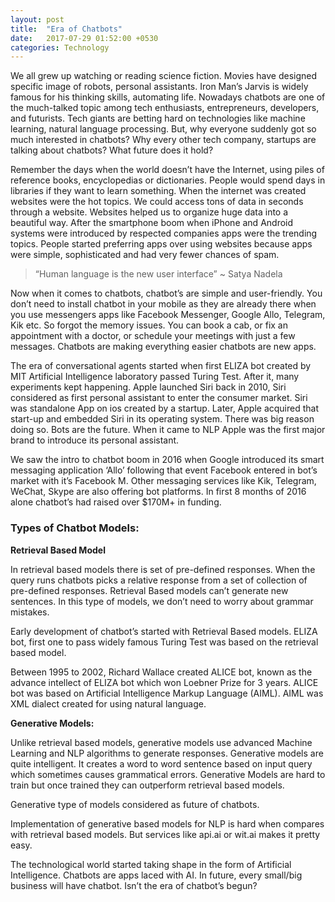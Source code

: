 ```yaml
---
layout: post
title:  "Era of Chatbots"
date:   2017-07-29 01:52:00 +0530
categories: Technology
---
```


We all grew up watching or reading science fiction. Movies have designed specific image of robots, personal assistants. Iron Man’s Jarvis is widely famous for his thinking skills, automating life. Nowadays chatbots are one of the much-talked topic among tech enthusiasts, entrepreneurs, developers, and futurists. Tech giants are betting hard on technologies like machine learning, natural language processing. But, why everyone suddenly got so much interested in chatbots? Why every other tech company, startups are talking about chatbots? What future does it hold?

Remember the days when the world doesn’t have the Internet, using piles of reference books, encyclopedias or dictionaries. People would spend days in libraries if they want to learn something. When the internet was created websites were the hot topics. We could access tons of data in seconds through a website. Websites helped us to organize huge data into a beautiful way. After the smartphone boom when iPhone and Android systems were introduced by respected companies apps were the trending topics. People started preferring apps over using websites because apps were simple, sophisticated and had very fewer chances of spam.

>“Human language is the new user interface”
~ Satya Nadela

Now when it comes to chatbots, chatbot’s are simple and user-friendly. You don’t need to install chatbot in your mobile as they are already there when you use messengers apps like Facebook Messenger, Google Allo, Telegram, Kik etc. So forgot the memory issues. You can book a cab, or fix an appointment with a doctor, or schedule your meetings with just a few messages. Chatbots are making everything easier chatbots are new apps.

The era of conversational agents started when first ELIZA bot created by MIT Artificial Intelligence laboratory passed Turing Test. After it, many experiments kept happening. Apple launched Siri back in 2010, Siri considered as first personal assistant to enter the consumer market. Siri was standalone App on ios created by a startup. Later, Apple acquired that start-up and embedded Siri in its operating system. There was big reason doing so. Bots are the future. When it came to NLP Apple was the first major brand to introduce its personal assistant.

We saw the intro to chatbot boom in 2016 when Google introduced its smart messaging application ‘Allo’ following that event Facebook entered in bot’s market with it’s Facebook M. Other messaging services like Kik, Telegram, WeChat, Skype are also offering bot platforms. In first 8 months of 2016 alone chatbot’s had raised over $170M+ in funding.

### Types of Chatbot Models:

**Retrieval Based Model**

In retrieval based models there is set of pre-defined responses. When the query runs chatbots picks a relative response from a set of collection of pre-defined responses. Retrieval Based models can’t generate new sentences. In this type of models, we don’t need to worry about grammar mistakes.

Early development of chatbot’s started with Retrieval Based models. ELIZA bot, first one to pass widely famous Turing Test was based on the retrieval based model.

Between 1995 to 2002, Richard Wallace created ALICE bot, known as the advance intellect of ELIZA bot which won Loebner Prize for 3 years. ALICE bot was based on Artificial Intelligence Markup Language (AIML). AIML was XML dialect created for using natural language.

**Generative Models:**

Unlike retrieval based models, generative models use advanced Machine Learning and NLP algorithms to generate responses. Generative models are quite intelligent. It creates a word to word sentence based on input query which sometimes causes grammatical errors. Generative Models are hard to train but once trained they can outperform retrieval based models.

Generative type of models considered as future of chatbots.

Implementation of generative based models for NLP is hard when compares with retrieval based models. But services like api.ai or wit.ai makes it pretty easy.

The technological world started taking shape in the form of Artificial Intelligence. Chatbots are apps laced with AI. In future, every small/big business will have chatbot. Isn’t the era of chatbot’s begun?
